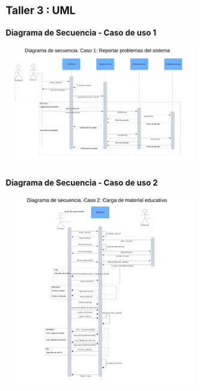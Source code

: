 # Taller 3 : UML


## Diagrama de Secuencia - Caso de uso 1



![Diagrama de Secuencia Caso 1](Diagrama_de_secuencia_Caso_1.png)

## Diagrama de Secuencia - Caso de uso 2



![Diagrama de Secuencia Caso 2](Diagrama_de_secuencia_Caso_2.png)
